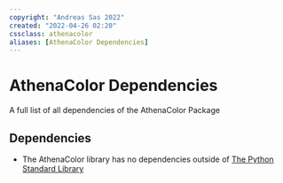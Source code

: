 ```yaml
---
copyright: "Andreas Sas 2022"
created: "2022-04-26 02:20"
cssclass: athenacolor
aliases: [AthenaColor Dependencies]
---
```

# AthenaColor Dependencies
A full list of all dependencies of the AthenaColor Package

## Dependencies
- The AthenaColor library has no dependencies outside of [The Python Standard Library](https://docs.python.org/3/library/)